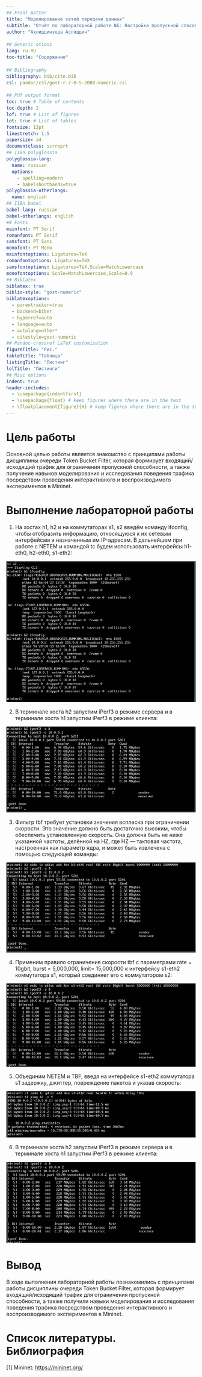 ```yaml
---
## Front matter
title: "Моделирование сетей передачи данных"
subtitle: "Отчёт по лабораторной работе №6: Настройка пропускной способности глобальной сети с помощью Token Bucket Filter"
author: "Ахлиддинзода Аслиддин"

## Generic otions
lang: ru-RU
toc-title: "Содержание"

## Bibliography
bibliography: bib/cite.bib
csl: pandoc/csl/gost-r-7-0-5-2008-numeric.csl

## Pdf output format
toc: true # Table of contents
toc-depth: 2
lof: true # List of figures
lot: true # List of tables
fontsize: 12pt
linestretch: 1.5
papersize: a4
documentclass: scrreprt
## I18n polyglossia
polyglossia-lang:
  name: russian
  options:
	- spelling=modern
	- babelshorthands=true
polyglossia-otherlangs:
  name: english
## I18n babel
babel-lang: russian
babel-otherlangs: english
## Fonts
mainfont: PT Serif
romanfont: PT Serif
sansfont: PT Sans
monofont: PT Mono
mainfontoptions: Ligatures=TeX
romanfontoptions: Ligatures=TeX
sansfontoptions: Ligatures=TeX,Scale=MatchLowercase
monofontoptions: Scale=MatchLowercase,Scale=0.9
## Biblatex
biblatex: true
biblio-style: "gost-numeric"
biblatexoptions:
  - parentracker=true
  - backend=biber
  - hyperref=auto
  - language=auto
  - autolang=other*
  - citestyle=gost-numeric
## Pandoc-crossref LaTeX customization
figureTitle: "Рис."
tableTitle: "Таблица"
listingTitle: "Листинг"
lolTitle: "Листинги"
## Misc options
indent: true
header-includes:
  - \usepackage{indentfirst}
  - \usepackage{float} # keep figures where there are in the text
  - \floatplacement{figure}{H} # keep figures where there are in the text
---
```

# Цель работы

Основной целью работы является знакомство с принципами работы дисциплины очереди Token Bucket Filter, которая формирует входящий/исходящий трафик для ограничения пропускной способности, а также получение навыков моделирования и исследования поведения трафика посредством проведения интерактивного и воспроизводимого экспериментов в Mininet.

# Выполнение лабораторной работы

1. На хостах h1, h2 и на коммутаторах s1, s2 введём команду ifconfig, чтобы отобразить информацию, относящуюся к их сетевым интерфейсам и назначенным им IP-адресам. В дальнейшем при работе с NETEM и командой tc будем использовать интерфейсы h1-eth0, h2-eth0, s1-eth2:

![Отображение информации их сетевых интерфейсов и IP-адресов](image/1.PNG)

2. В терминале хоста h2 запустим iPerf3 в режиме сервера и в терминале хоста h1 запустим iPerf3 в режиме клиента:

![Проверка](image/2.PNG)

3. Фильтр tbf требует установки значения всплеска при ограничении скорости. Это значение должно быть достаточно высоким, чтобы обеспечить установленную скорость. Она должна быть не ниже указанной частоты, делённой на HZ, где HZ — тактовая частота, настроенная как параметр ядра, и может быть извлечена с помощью следующей команды:

![Установка значения всплеска при ограничении скорости для фильтра tbf](image/3.PNG)

4. Применим правило ограничения скорости tbf с параметрами rate = 10gbit, burst = 5,000,000, limit= 15,000,000 к интерфейсу s1-eth2 коммутатора s1, который соединяет его с коммутатором s2:

![Применение правила ограничения скорости tbf](image/4.PNG)

5. Объединим NETEM и TBF, введя на интерфейсе s1-eth2 коммутатора s1 задержку, джиттер, повреждение пакетов и указав скорость:

![Проверка](image/5.PNG)

6. В терминале хоста h2 запустим iPerf3 в режиме сервера и в терминале хоста h1 запустим iPerf3 в режиме клиента:

![Запуск iPerf3 ](image/6.PNG)

# Вывод

В ходе выполнения лабораторной работы познакомились с принципами работы дисциплины очереди Token Bucket Filter, которая формирует входящий/исходящий трафик для ограничения пропускной способности, а также получили навыки моделирования и исследования поведения трафика посредством проведения интерактивного и воспроизводимого экспериментов в Mininet.

# Список литературы. Библиография

[1] Mininet: https://mininet.org/